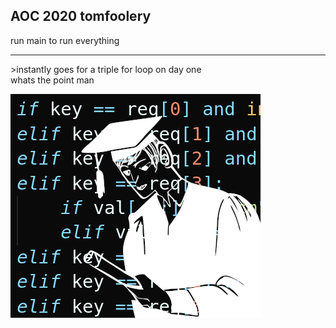 AOC 2020 tomfoolery
---
run main to run everything

---
\>instantly goes for a triple for loop on day one<br>
whats the point man

![](funnies/pain.png)